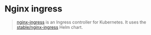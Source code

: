 Nginx ingress
=============

> [nginx-ingress](https://github.com/kubernetes/ingress-nginx) is an Ingress
controller for Kubernetes. It uses the
[stable/nginx-ingress](https://github.com/helm/charts/tree/master/stable/nginx-ingress)
Helm chart.
